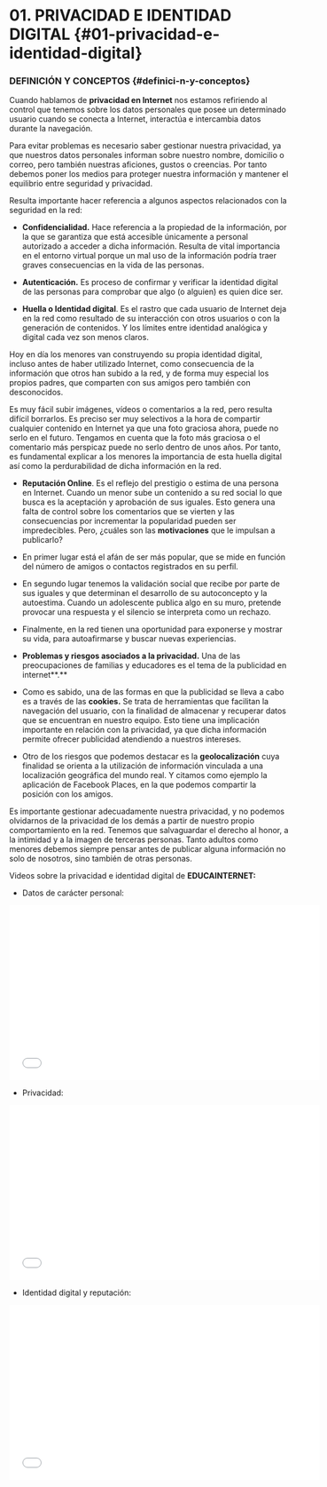 # 01\. PRIVACIDAD E IDENTIDAD DIGITAL {#01-privacidad-e-identidad-digital}

### DEFINICIÓN Y CONCEPTOS {#definici-n-y-conceptos}

Cuando hablamos de **privacidad en Internet** nos estamos refiriendo al control que tenemos sobre los datos personales que posee un determinado usuario cuando se conecta a Internet, interactúa e intercambia datos durante la navegación.

Para evitar problemas es necesario saber gestionar nuestra privacidad, ya que nuestros datos personales informan sobre nuestro nombre, domicilio o correo, pero también nuestras aficiones, gustos o creencias. Por tanto debemos poner los medios para proteger nuestra información y mantener el equilibrio entre seguridad y privacidad.

Resulta importante hacer referencia a algunos aspectos relacionados con la seguridad en la red:

* **Confidencialidad.** Hace referencia a la propiedad de la información, por la que se garantiza que está accesible únicamente a personal autorizado a acceder a dicha información. Resulta de vital importancia en el entorno virtual porque un mal uso de la información podría traer graves consecuencias en la vida de las personas.

* **Autenticación.** Es proceso de confirmar y verificar la identidad digital de las personas para comprobar que algo \(o alguien\) es quien dice ser.

* **Huella o Identidad digital**. Es el rastro que cada usuario de Internet deja en la red como resultado de su interacción con otros usuarios o con la generación de contenidos. Y los límites entre identidad analógica y digital cada vez son menos claros.

Hoy en día los menores van construyendo su propia identidad digital, incluso antes de haber utilizado Internet, como consecuencia de la información que otros han subido a la red, y de forma muy especial los propios padres, que comparten con sus amigos pero también con desconocidos.

Es muy fácil subir imágenes, vídeos o comentarios a la red, pero resulta difícil borrarlos. Es preciso ser muy selectivos a la hora de compartir cualquier contenido en Internet ya que una foto graciosa ahora, puede no serlo en el futuro. Tengamos en cuenta que la foto más graciosa o el comentario más perspicaz puede no serlo dentro de unos años. Por tanto, es fundamental explicar a los menores la importancia de esta huella digital así como la perdurabilidad de dicha información en la red.

* **Reputación Online**. Es el reflejo del prestigio o estima de una persona en Internet. Cuando un menor sube un contenido a su red social lo que busca es la aceptación y aprobación de sus iguales. Esto genera una falta de control sobre los comentarios que se vierten y las consecuencias por incrementar la popularidad pueden ser impredecibles. Pero, ¿cuáles son las **motivaciones** que le impulsan a publicarlo?

* En primer lugar está el afán de ser más popular, que se mide en función del número de amigos o contactos registrados en su perfil.

* En segundo lugar tenemos la validación social que recibe por parte de sus iguales y que determinan el desarrollo de su autoconcepto y la autoestima. Cuando un adolescente publica algo en su muro, pretende provocar una respuesta y el silencio se interpreta como un rechazo.

* Finalmente, en la red tienen una oportunidad para exponerse y mostrar su vida, para autoafirmarse y buscar nuevas experiencias.

* **Problemas y riesgos asociados a la privacidad.** Una de las preocupaciones de familias y educadores es el tema de la publicidad en internet**.**

* Como es sabido, una de las formas en que la publicidad se lleva a cabo es a través de las **cookies.** Se trata de herramientas que facilitan la navegación del usuario, con la finalidad de almacenar y recuperar datos que se encuentran en nuestro equipo. Esto tiene una implicación importante en relación con la privacidad, ya que dicha información permite ofrecer publicidad atendiendo a nuestros intereses.

* Otro de los riesgos que podemos destacar es la **geolocalización** cuya finalidad se orienta a la utilización de información vinculada a una localización geográfica del mundo real. Y citamos como ejemplo la aplicación de Facebook Places, en la que podemos compartir la posición con los amigos.

Es importante gestionar adecuadamente nuestra privacidad, y no podemos olvidarnos de la privacidad de los demás a partir de nuestro propio comportamiento en la red. Tenemos que salvaguardar el derecho al honor, a la intimidad y a la imagen de terceras personas. Tanto adultos como menores debemos siempre pensar antes de publicar alguna información no solo de nosotros, sino también de otras personas.

Videos sobre la privacidad e identidad digital de **EDUCAINTERNET:**

* Datos de carácter personal:

<object><iframe width="560" height="315" src="//www.youtube.com/embed/LqD2OBeeaNE?rel=0" frameborder="0" allowfullscreen></iframe>
</object>

* Privacidad: 

<iframe width="560" height="315" src="//www.youtube.com/embed/OdZCGKlwmrk?rel=0" frameborder="0" allowfullscreen></iframe>

* Identidad digital y reputación: 

<object><iframe width="560" height="315" src="//www.youtube.com/embed/pq8RgKNylmo?rel=0" frameborder="0" allowfullscreen></iframe></object>
